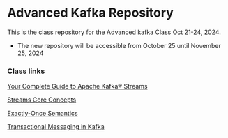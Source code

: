 # Advanced Kafka Repository

This is the class repository for the Advanced kafka Class Oct 21-24, 2024.

- The new repository will be accessible from October 25 until November 25, 2024



### Class links

[Your Complete Guide to Apache Kafka® Streams](https://instaclustr.medium.com/your-complete-guide-to-apache-kafka-streams-ae0045f37c3b)

[Streams Core Concepts](https://kafka.apache.org/38/documentation/streams/core-concepts)

[Exactly-Once Semantics](https://www.confluent.io/blog/exactly-once-semantics-are-possible-heres-how-apache-kafka-does-it/)

[Transactional Messaging in Kafka](https://cwiki.apache.org/confluence/display/KAFKA/Transactional+Messaging+in+Kafka)

